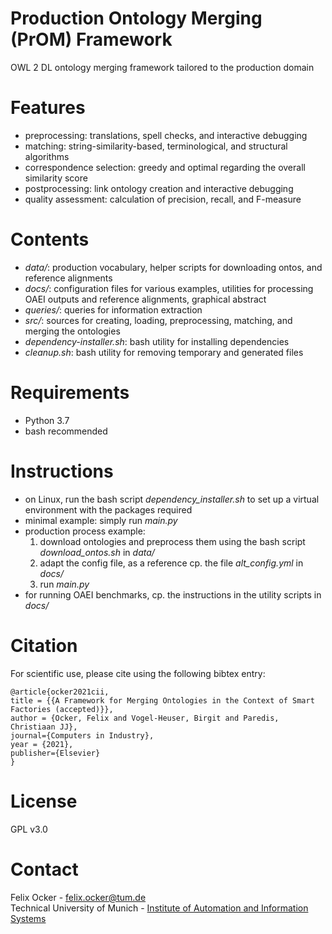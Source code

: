# Production Ontology Merging (PrOM) Framework
OWL 2 DL ontology merging framework tailored to the production domain

# Features
* preprocessing: translations, spell checks, and interactive debugging
* matching: string-similarity-based, terminological, and structural algorithms
* correspondence selection: greedy and optimal regarding the overall similarity score
* postprocessing: link ontology creation and interactive debugging
* quality assessment: calculation of precision, recall, and F-measure

# Contents
* *data/*: production vocabulary, helper scripts for downloading ontos, and reference alignments
* *docs/*: configuration files for various examples, utilities for processing OAEI outputs and reference alignments, graphical abstract
* *queries/*: queries for information extraction
* *src/*: sources for creating, loading, preprocessing, matching, and merging the ontologies
* *dependency-installer.sh*: bash utility for installing dependencies
* *cleanup.sh*: bash utility for removing temporary and generated files

# Requirements
* Python 3.7
* bash recommended

# Instructions
* on Linux, run the bash script *dependency_installer.sh* to set up a virtual environment with the packages required
* minimal example: simply run *main.py*
* production process example:
  1. download ontologies and preprocess them using the bash script *download_ontos.sh* in *data/*
  2. adapt the config file, as a reference cp. the file *alt_config.yml* in *docs/*
  3. run *main.py*
* for running OAEI benchmarks, cp. the instructions in the utility scripts in *docs/*

# Citation
For scientific use, please cite using the following bibtex entry:
```
@article{ocker2021cii,
title = {{A Framework for Merging Ontologies in the Context of Smart Factories (accepted)}},
author = {Ocker, Felix and Vogel-Heuser, Birgit and Paredis, Christiaan JJ},
journal={Computers in Industry},
year = {2021},
publisher={Elsevier}
}
```

# License
GPL v3.0

# Contact
Felix Ocker - [felix.ocker@tum.de](mailto:felix.ocker@tum.de)\
Technical University of Munich - [Institute of Automation and Information Systems](https://www.mw.tum.de/en/ais/homepage/)
